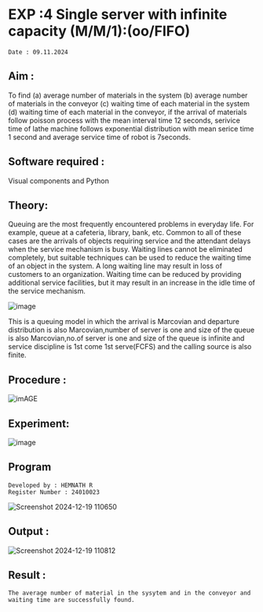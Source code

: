 # EXP :4 Single server with infinite capacity (M/M/1):(oo/FIFO)
```
Date : 09.11.2024
```


## Aim :
To find (a) average number of materials in the system (b) average number of materials in the conveyor (c) waiting time of each material in the system (d) waiting time of each material in the conveyor, if the arrival  of materials follow poisson process with the mean interval time 12 seconds, serivice time of lathe machine follows exponential distribution with mean serice time 1 second and average service time of robot is 7seconds.



## Software required :
Visual components and Python



## Theory:
Queuing are the most frequently encountered problems in everyday life. For example, queue at a cafeteria, library, bank, etc. Common to all of these cases are the arrivals of objects requiring service and the attendant delays when the service mechanism is busy. Waiting lines cannot be eliminated completely, but suitable techniques can be used to reduce the waiting time of an object in the system. A long waiting line may result in loss of customers to an organization. Waiting time can be reduced by providing additional service facilities, but it may result in an increase in the idle time of the service mechanism.

![image](1.png)

This is a queuing model in which the arrival is Marcovian and departure distribution is also Marcovian,number of server is one and size of the queue is also Marcovian,no.of server is one and size of the queue is infinite and service discipline is 1st come 1st serve(FCFS) and the calling source is also finite.



## Procedure :

![imAGE](2.png)



## Experiment:
![image](https://github.com/user-attachments/assets/046b6ec5-6036-440a-9c09-cc5008454c8c)



## Program
```
Developed by : HEMNATH R
Register Number : 24010023
```
![Screenshot 2024-12-19 110650](https://github.com/user-attachments/assets/0edd41ec-76b0-480f-98df-75c2031edf0d)



## Output :
![Screenshot 2024-12-19 110812](https://github.com/user-attachments/assets/1c4ec9cd-e9e8-413f-94ee-fb1da4eec3b9)



## Result :
```
The average number of material in the sysytem and in the conveyor and waiting time are successfully found.
```
